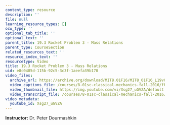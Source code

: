 ```yaml
---
content_type: resource
description: ''
file: null
learning_resource_types: []
ocw_type: ''
optional_tab_title: ''
optional_text: ''
parent_title: 19.3 Rocket Problem 3 - Mass Relations
parent_type: CourseSection
related_resources_text: ''
resource_index_text: ''
resourcetype: Video
title: 19.3 Rocket Problem 3 - Mass Relations
uid: e8c0405d-115b-92c5-3c3f-1aeefa39b170
video_files:
  archive_url: https://archive.org/download/MIT8.01F16/MIT8_01F16_L19v03_360p.mp4
  video_captions_file: /courses/8-01sc-classical-mechanics-fall-2016/fb4cecc286c55f5f916902e6bfffa9e3_Xsg27_uGVZA.vtt
  video_thumbnail_file: https://img.youtube.com/vi/Xsg27_uGVZA/default.jpg
  video_transcript_file: /courses/8-01sc-classical-mechanics-fall-2016/e75549509bbd99ac0faba5e87d244298_Xsg27_uGVZA.pdf
video_metadata:
  youtube_id: Xsg27_uGVZA
---
```


**Instructor:** Dr. Peter Dourmashkin